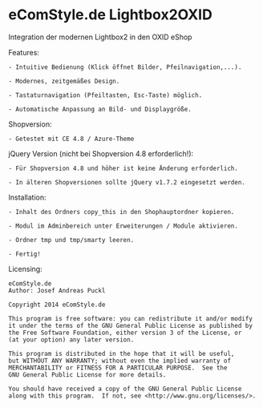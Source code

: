 eComStyle.de Lightbox2OXID
=====================
Integration der modernen Lightbox2 in den OXID eShop

Features:

	- Intuitive Bedienung (Klick öffnet Bilder, Pfeilnavigation,...).
	
	- Modernes, zeitgemäßes Design.
	
	- Tastaturnavigation (Pfeiltasten, Esc-Taste) möglich.
	
	- Automatische Anpassung an Bild- und Displaygröße.
	

Shopversion:

	- Getestet mit CE 4.8 / Azure-Theme
	

jQuery Version (nicht bei Shopversion 4.8 erforderlich!):

	- Für Shopversion 4.8 und höher ist keine Änderung erforderlich.
	
	- In älteren Shopversionen sollte jQuery v1.7.2 eingesetzt werden.
	

Installation: 

	- Inhalt des Ordners copy_this in den Shophauptordner kopieren. 

	- Modul im Adminbereich unter Erweiterungen / Module aktivieren.

	- Ordner tmp und tmp/smarty leeren.
	
	- Fertig!
	
		
Licensing: 

	eComStyle.de
	Author: Josef Andreas Puckl

	Copyright 2014 eComStyle.de

    This program is free software: you can redistribute it and/or modify
    it under the terms of the GNU General Public License as published by
    the Free Software Foundation, either version 3 of the License, or
    (at your option) any later version.

    This program is distributed in the hope that it will be useful,
    but WITHOUT ANY WARRANTY; without even the implied warranty of
    MERCHANTABILITY or FITNESS FOR A PARTICULAR PURPOSE.  See the
    GNU General Public License for more details.

    You should have received a copy of the GNU General Public License
    along with this program.  If not, see <http://www.gnu.org/licenses/>.